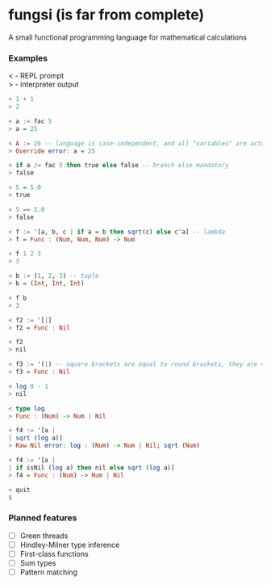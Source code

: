 # fungsi (is far from complete)
A small functional programming language for mathematical calculations


### Examples
< - REPL prompt                                                                 
\> - interpreter output

```haskell
< 1 + 1 
> 2

< a := fac 5
> a = 25

< A := 26 -- language is case-independent, and all "variables" are actually constants
> Override error: a = 25

< if a /= fac 5 then true else false -- branch else mandatory
> false

< 5 = 5.0
> true

< 5 == 5.0
> false

< f := '[a, b, c | if a = b then sqrt(c) else с^a] -- lambda
> f = Func : (Num, Num, Num) -> Num

< f 1 2 3
> 3

< b := (1, 2, 3) -- tuple
> b = (Int, Int, Int)

< f b
> 3

< f2 := '[|]
> f2 = Func : Nil

< f2
> nil

< f3 := '(|) -- square brackets are equal to round brackets, they are necessary for better readability (specifically in lambdas)
> f3 = Func : Nil

< log 0 - 1
> nil

< type log
> Func : (Num) -> Num | Nil

< f4 := '[a |
| sqrt (log a)]
> Raw Nil error: log : (Num) -> Num | Nil; sqrt (Num)

< f4 := '[a |
| if isNil (log a) then nil else sqrt (log a)]
> f4 = Func : (Num) -> Num | Nil

< quit
$
```

### Planned features
- [ ] Green threads
- [ ] Hindley-Milner type inference
- [ ] First-class functions
- [ ] Sum types
- [ ] Pattern matching
